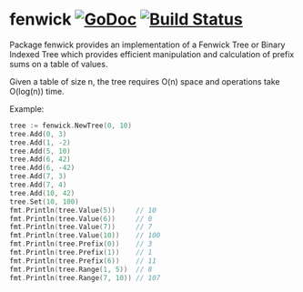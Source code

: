 fenwick [![GoDoc](https://godoc.org/github.com/abursavich/fenwick?status.svg)](https://godoc.org/github.com/abursavich/fenwick) [![Build Status](https://travis-ci.org/abursavich/fenwick.svg?branch=master)](https://travis-ci.org/abursavich/fenwick)
====

Package fenwick provides an implementation of a Fenwick Tree or Binary Indexed Tree which provides efficient manipulation and calculation of prefix sums on a table of values.

Given a table of size n, the tree requires O(n) space and operations take O(log(n)) time.

Example:

```Go
tree := fenwick.NewTree(0, 10)
tree.Add(0, 3)
tree.Add(1, -2)
tree.Add(5, 10)
tree.Add(6, 42)
tree.Add(6, -42)
tree.Add(7, 3)
tree.Add(7, 4)
tree.Add(10, 42)
tree.Set(10, 100)
fmt.Println(tree.Value(5))     // 10
fmt.Println(tree.Value(6))     // 0
fmt.Println(tree.Value(7))     // 7
fmt.Println(tree.Value(10))    // 100
fmt.Println(tree.Prefix(0))    // 3
fmt.Println(tree.Prefix(1))    // 1
fmt.Println(tree.Prefix(6))    // 11
fmt.Println(tree.Range(1, 5))  // 8
fmt.Println(tree.Range(7, 10)) // 107
```
